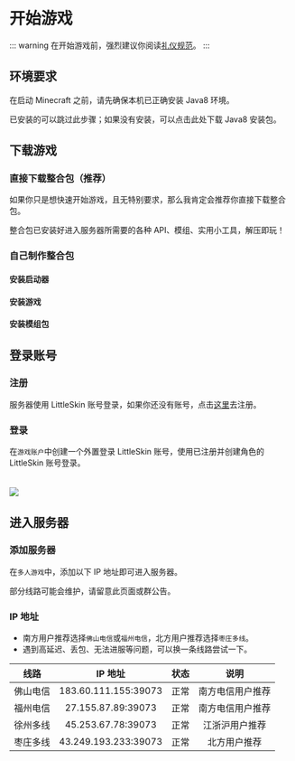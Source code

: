 # 开始游戏

::: warning
在开始游戏前，强烈建议你阅读[礼仪规范](./server-rules)。
:::

## 环境要求

在启动 Minecraft 之前，请先确保本机已正确安装 Java8 环境。

已安装的可以跳过此步骤；如果没有安装，可以点击此处下载 Java8 安装包。

## 下载游戏

### 直接下载整合包（推荐）

如果你只是想快速开始游戏，且无特别要求，那么我肯定会推荐你直接下载整合包。

整合包已安装好进入服务器所需要的各种 API、模组、实用小工具，解压即玩！

### 自己制作整合包

#### 安装启动器

#### 安装游戏

#### 安装模组包

## 登录账号

### 注册

服务器使用 LittleSkin 账号登录，如果你还没有账号，点击[这里](https://mcskin.littleservice.cn/auth/register)去注册。

### 登录

在`游戏账户`中创建一个外置登录 LittleSkin 账号，使用已注册并创建角色的 LittleSkin 账号登录。

<img src="https://r.photo.store.qq.com/psc?/V145DJPI0pMuZ0/5YBQAufyI*w1ez0Ym8a7aJygpuAt*3*MGA0q4GdKTJjnqXDXqsZm3oPpya*c2xiwPmNhzirVfBl*kqtPV0S9bMGphcRZv3P0LJptmvS4LKE!/r
" style="margin-top: 20px" />

## 进入服务器

### 添加服务器

在`多人游戏`中，添加以下 IP 地址即可进入服务器。

部分线路可能会维护，请留意此页面或群公告。

### IP 地址

- 南方用户推荐选择`佛山电信`或`福州电信`，北方用户推荐选择`枣庄多线`。
- 遇到高延迟、丢包、无法进服等问题，可以换一条线路尝试一下。

|   线路   |       IP 地址        | 状态 |       说明       |
| :------: | :------------------: | :--: | :--------------: |
| 佛山电信 | 183.60.111.155:39073 | 正常 | 南方电信用户推荐 |
| 福州电信 |  27.155.87.89:39073  | 正常 | 南方电信用户推荐 |
| 徐州多线 |  45.253.67.78:39073  | 正常 |  江浙沪用户推荐  |
| 枣庄多线 | 43.249.193.233:39073 | 正常 |   北方用户推荐   |
